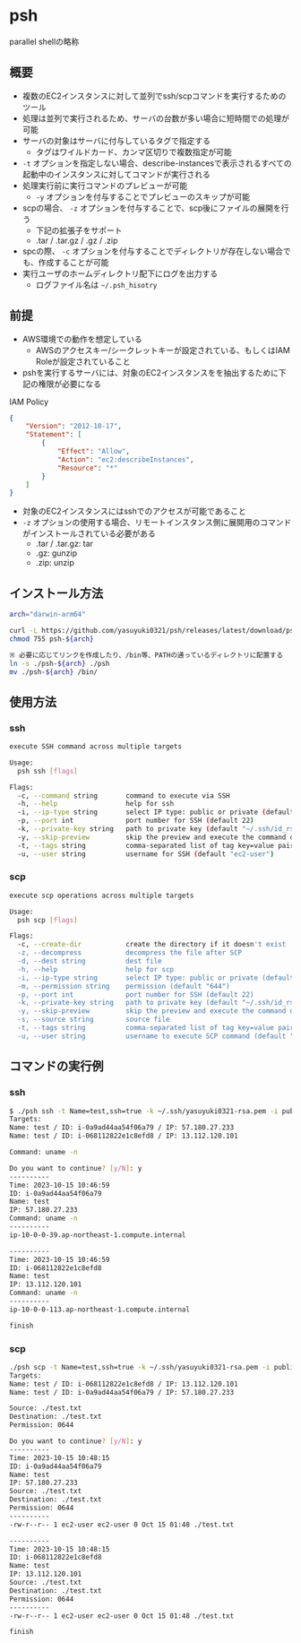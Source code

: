 # psh

parallel shellの略称

## 概要

- 複数のEC2インスタンスに対して並列でssh/scpコマンドを実行するためのツール
- 処理は並列で実行されるため、サーバの台数が多い場合に短時間での処理が可能
- サーバの対象はサーバに付与しているタグで指定する
  - タグはワイルドカード、カンマ区切りで複数指定が可能
- `-t` オプションを指定しない場合、describe-instancesで表示されるすべての起動中のインスタンスに対してコマンドが実行される
- 処理実行前に実行コマンドのプレビューが可能
  - `-y` オプションを付与することでプレビューのスキップが可能
- scpの場合、 `-z` オプションを付与することで、scp後にファイルの展開を行う
  - 下記の拡張子をサポート
  - .tar / .tar.gz / .gz / .zip
- spcの際、 `-c` オプションを付与することでディレクトリが存在しない場合でも、作成することが可能
- 実行ユーザのホームディレクトリ配下にログを出力する
  - ログファイル名は `~/.psh_hisotry`

## 前提

- AWS環境での動作を想定している
  - AWSのアクセスキー/シークレットキーが設定されている、もしくはIAM Roleが設定されていること
- pshを実行するサーバには、対象のEC2インスタンスをを抽出するために下記の権限が必要になる

IAM Policy

```json
{
    "Version": "2012-10-17",
    "Statement": [
        {
            "Effect": "Allow",
            "Action": "ec2:describeInstances",
            "Resource": "*"
        }
    ]
}
```

- 対象のEC2インスタンスにはsshでのアクセスが可能であること
- `-z` オプションの使用する場合、リモートインスタンス側に展開用のコマンドがインストールされている必要がある
  - .tar / .tar.gz: tar
  - .gz: gunzip
  - .zip: unzip

## インストール方法

```sh
arch="darwin-arm64"

curl -L https://github.com/yasuyuki0321/psh/releases/latest/download/psh-${arch}.tar.gz | tar zxvf -
chmod 755 psh-${arch}

※ 必要に応じてリンクを作成したり、/bin等、PATHの通っているディレクトリに配置する
ln -s ./psh-${arch} ./psh
mv ./psh-${arch} /bin/
```

## 使用方法

### ssh

```sh
execute SSH command across multiple targets

Usage:
  psh ssh [flags]

Flags:
  -c, --command string       command to execute via SSH
  -h, --help                 help for ssh
  -i, --ip-type string       select IP type: public or private (default "private")
  -p, --port int             port number for SSH (default 22)
  -k, --private-key string   path to private key (default "~/.ssh/id_rsa")
  -y, --skip-preview         skip the preview and execute the command directly
  -t, --tags string          comma-separated list of tag key=value pairs Example: Key1=Value1,Key2=Value2
  -u, --user string          username for SSH (default "ec2-user")
```

### scp

```sh
execute scp operations across multiple targets

Usage:
  psh scp [flags]

Flags:
  -c, --create-dir           create the directory if it doesn't exist
  -z, --decompress           decompress the file after SCP
  -d, --dest string          dest file
  -h, --help                 help for scp
  -i, --ip-type string       select IP type: public or private (default "private")
  -m, --permission string    permission (default "644")
  -p, --port int             port number for SSH (default 22)
  -k, --private-key string   path to private key (default "~/.ssh/id_rsa")
  -y, --skip-preview         skip the preview and execute the command directly
  -s, --source string        source file
  -t, --tags string          comma-separated list of tag key=value pairs. Example: Key1=Value1,Key2=Value2
  -u, --user string          username to execute SCP command (default "ec2-user")
```

## コマンドの実行例

### ssh

```sh
$ ./psh ssh -t Name=test,ssh=true -k ~/.ssh/yasuyuki0321-rsa.pem -i public -u ec2-user -c "uname -n"
Targets:
Name: test / ID: i-0a9ad44aa54f06a79 / IP: 57.180.27.233
Name: test / ID: i-068112822e1c8efd8 / IP: 13.112.120.101

Command: uname -n

Do you want to continue? [y/N]: y
----------
Time: 2023-10-15 10:46:59
ID: i-0a9ad44aa54f06a79
Name: test
IP: 57.180.27.233
Command: uname -n
----------
ip-10-0-0-39.ap-northeast-1.compute.internal

----------
Time: 2023-10-15 10:46:59
ID: i-068112822e1c8efd8
Name: test
IP: 13.112.120.101
Command: uname -n
----------
ip-10-0-0-113.ap-northeast-1.compute.internal

finish
```

### scp

```sh
./psh scp -t Name=test,ssh=true -k ~/.ssh/yasuyuki0321-rsa.pem -i public -u ec2-user -s ./test.txt -d ./test.txt -m 0644
Targets:
Name: test / ID: i-068112822e1c8efd8 / IP: 13.112.120.101
Name: test / ID: i-0a9ad44aa54f06a79 / IP: 57.180.27.233

Source: ./test.txt
Destination: ./test.txt
Permission: 0644

Do you want to continue? [y/N]: y
----------
Time: 2023-10-15 10:48:15
ID: i-0a9ad44aa54f06a79
Name: test
IP: 57.180.27.233
Source: ./test.txt
Destination: ./test.txt
Permission: 0644
----------
-rw-r--r-- 1 ec2-user ec2-user 0 Oct 15 01:48 ./test.txt

----------
Time: 2023-10-15 10:48:15
ID: i-068112822e1c8efd8
Name: test
IP: 13.112.120.101
Source: ./test.txt
Destination: ./test.txt
Permission: 0644
----------
-rw-r--r-- 1 ec2-user ec2-user 0 Oct 15 01:48 ./test.txt

finish
```
